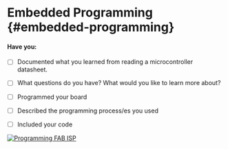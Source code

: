 # Embedded Programming {#embedded-programming}

#### Have you:

* [ ] Documented what you learned from reading a microcontroller datasheet.

* [ ] What questions do you have? What would you like to learn more about?

* [ ] Programmed your board

* [ ] Described the programming process/es you used

* [ ] Included your code



[![Programming FAB ISP ](https://img.youtube.com/vi/jYEh778O1hM/0.jpg)](https://www.youtube.com/watch?v=jYEh778O1hM "Programming FAB ISP")